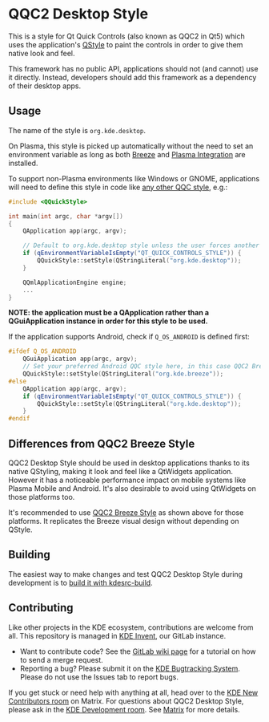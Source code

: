 # QQC2 Desktop Style

This is a style for Qt Quick Controls (also known as QQC2 in Qt5) which uses the application's [QStyle](https://doc.qt.io/qt-6/qstyle.html) to paint the controls in order to give them native look and feel.

This framework has no public API, applications should not (and cannot) use it directly. Instead, developers should add this framework as a dependency of their desktop apps.

## Usage

The name of the style is `org.kde.desktop`. 

On Plasma, this style is picked up automatically without the need to set an environment variable as long as both [Breeze](https://invent.kde.org/plasma/breeze) and [Plasma Integration](https://invent.kde.org/plasma/plasma-integration) are installed.

To support non-Plasma environments like Windows or GNOME, applications will need to define this style in code like [any other QQC style](https://doc.qt.io/qt-6/qtquickcontrols2-styles.html#using-styles-in-qt-quick-controls), e.g.:

```c++
#include <QQuickStyle>

int main(int argc, char *argv[])
{
    QApplication app(argc, argv);

    // Default to org.kde.desktop style unless the user forces another style
    if (qEnvironmentVariableIsEmpty("QT_QUICK_CONTROLS_STYLE")) {
        QQuickStyle::setStyle(QStringLiteral("org.kde.desktop"));
    }

    QQmlApplicationEngine engine;
    ...
}
```

**NOTE: the application must be a QApplication rather than a QGuiApplication instance in order for this style to be used.**

If the application supports Android, check if  `Q_OS_ANDROID` is defined first:

```c++
#ifdef Q_OS_ANDROID
    QGuiApplication app(argc, argv);
    // Set your preferred Android QQC style here, in this case QQC2 Breeze Style
    QQuickStyle::setStyle(QStringLiteral("org.kde.breeze"));
#else
    QApplication app(argc, argv);
    if (qEnvironmentVariableIsEmpty("QT_QUICK_CONTROLS_STYLE")) {
        QQuickStyle::setStyle(QStringLiteral("org.kde.desktop"));
    }
#endif
```

## Differences from QQC2 Breeze Style

QQC2 Desktop Style should be used in desktop applications thanks to its native QStyling, making it look and feel like a QtWidgets application. However it has a noticeable performance impact on mobile systems like Plasma Mobile and Android. It's also desirable to avoid using QtWidgets on those platforms too. 

It's recommended to use [QQC2 Breeze Style](https://invent.kde.org/plasma/qqc2-breeze-style) as shown above for those platforms. It replicates the Breeze visual design without depending on QStyle. 

## Building

The easiest way to make changes and test QQC2 Desktop Style during development is to [build it with kdesrc-build](https://community.kde.org/Get_Involved/development/Build_software_with_kdesrc-build).

## Contributing

Like other projects in the KDE ecosystem, contributions are welcome from all. This repository is managed in [KDE Invent](https://invent.kde.org/frameworks/qqc2-desktop-style), our GitLab instance.

* Want to contribute code? See the [GitLab wiki page](https://community.kde.org/Infrastructure/GitLab) for a tutorial on how to send a merge request.
* Reporting a bug? Please submit it on the [KDE Bugtracking System](https://bugs.kde.org/enter_bug.cgi?format=guided&product=frameworks-qqc2-desktop-style). Please do not use the Issues tab to report bugs.

If you get stuck or need help with anything at all, head over to the [KDE New Contributors room](https://go.kde.org/matrix/#/#kde-welcome:kde.org) on Matrix. For questions about QQC2 Desktop Style, please ask in the [KDE Development room](https://go.kde.org/matrix/#/#kde-devel:kde.org). See [Matrix](https://community.kde.org/Matrix) for more details.

